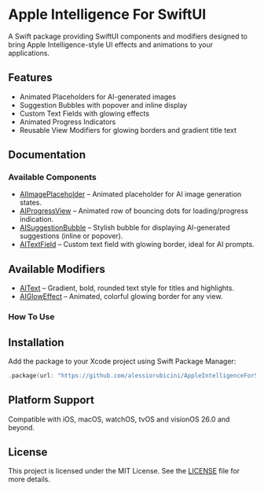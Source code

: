 # Apple Intelligence For SwiftUI

A Swift package providing SwiftUI components and modifiers designed to bring Apple Intelligence-style UI effects and animations to your applications.

## Features
- Animated Placeholders for AI-generated images
- Suggestion Bubbles with popover and inline display
- Custom Text Fields with glowing effects
- Animated Progress Indicators
- Reusable View Modifiers for glowing borders and gradient title text

## Documentation

### Available Components
- [AIImagePlaceholder](Sources/AppleIntelligenceForSwiftUI/Components/AIImagePlaceholder) – Animated placeholder for AI image generation states.
- [AIProgressView](Sources/AppleIntelligenceForSwiftUI/Components/AIProgressView) – Animated row of bouncing dots for loading/progress indication.
- [AISuggestionBubble](Sources/AppleIntelligenceForSwiftUI/Components/AISuggestionBubble) – Stylish bubble for displaying AI-generated suggestions (inline or popover).
- [AITextField](Sources/AppleIntelligenceForSwiftUI/Components/AITextField) – Custom text field with glowing border, ideal for AI prompts.

## Available Modifiers
- [AIText](Sources/AppleIntelligenceForSwiftUI/Modifiers/AIText) – Gradient, bold, rounded text style for titles and highlights.
- [AIGlowEffect](Sources/AppleIntelligenceForSwiftUI/Modifiers/AIGlowEffect) – Animated, colorful glowing border for any view.

### How To Use

## Installation
Add the package to your Xcode project using Swift Package Manager:
```swift
.package(url: "https://github.com/alessiorubicini/AppleIntelligenceForSwiftUI.git", from: "1.0.0")
```

## Platform Support
Compatible with iOS, macOS, watchOS, tvOS and visionOS 26.0 and beyond.

## License
This project is licensed under the MIT License. See the [LICENSE](LICENSE) file for more details.